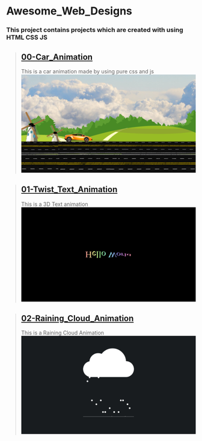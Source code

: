 # Awesome_Web_Designs

### This project contains projects which are created with using HTML CSS JS

> ## [00-Car_Animation](https://adithyana2005.github.io/Awesome_Web_Designs/00-Car_Animation/index.html)
>
> This is a car animation made by using pure css and js
> ![Car_Animation](./github/00_Screenshot.png)

> ## [01-Twist_Text_Animation](https://adithyana2005.github.io/Awesome_Web_Designs/01-Twist_Text_Animation/index.html)
>
> This is a 3D Text animation
> ![Twist_Text_Animation](./github/01_Screenshot.png)

> ## [02-Raining_Cloud_Animation](https://adithyana2005.github.io/Awesome_Web_Designs/02-Raining_Cloud_Animation/index.html)
>
> This is a Raining Cloud Animation
> ![Raining_Cloud_Animation](./github/02_Screenshot.png)

